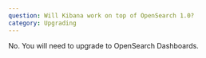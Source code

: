 ```yaml
---
question: Will Kibana work on top of OpenSearch 1.0?
category: Upgrading
---
```

No. You will need to upgrade to OpenSearch Dashboards.
